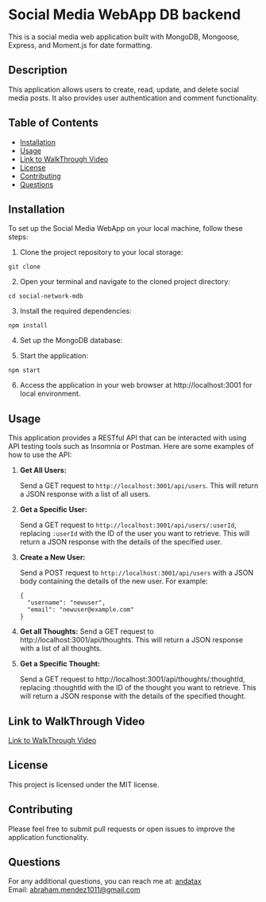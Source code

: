 # Social Media WebApp DB backend

This is a social media web application built with MongoDB, Mongoose, Express, and Moment.js for date formatting.

## Description

This application allows users to create, read, update, and delete social media posts. It also provides user authentication and comment functionality.

## Table of Contents

- [Installation](#installation)
- [Usage](#usage)
- [Link to WalkThrough Video](#link-to-walkthrough-video)
- [License](#license)
- [Contributing](#contributing)
- [Questions](#questions)

## Installation

To set up the Social Media WebApp on your local machine, follow these steps:

1. Clone the project repository to your local storage:

```
git clone
```

2. Open your terminal and navigate to the cloned project directory:

```
cd social-network-mdb
```

3. Install the required dependencies:

```
npm install
```

4. Set up the MongoDB database:

5. Start the application:

```
npm start
```

6. Access the application in your web browser at http://localhost:3001 for local environment.

## Usage

This application provides a RESTful API that can be interacted with using API testing tools such as Insomnia or Postman. Here are some examples of how to use the API:

1. **Get All Users:**

   Send a GET request to `http://localhost:3001/api/users`. This will return a JSON response with a list of all users.

2. **Get a Specific User:**

   Send a GET request to `http://localhost:3001/api/users/:userId`, replacing `:userId` with the ID of the user you want to retrieve. This will return a JSON response with the details of the specified user.

3. **Create a New User:**

   Send a POST request to `http://localhost:3001/api/users` with a JSON body containing the details of the new user. For example:

   ```
   {
     "username": "newuser",
     "email": "newuser@example.com"
   }
   ```

4. **Get all Thoughts:**
   Send a GET request to http://localhost:3001/api/thoughts. This will return a JSON response with a list of all thoughts.
5. **Get a Specific Thought:**

   Send a GET request to http://localhost:3001/api/thoughts/:thoughtId, replacing :thoughtId with the ID of the thought you want to retrieve. This will return a JSON response with the details of the specified thought.

## Link to WalkThrough Video

[Link to WalkThrough Video](placeholderurl)

## License

This project is licensed under the MIT license.

## Contributing

Please feel free to submit pull requests or open issues to improve the application functionality.

## Questions

For any additional questions, you can reach me at: [andatax](https://github.com/andatax)  
Email: abraham.mendez1011@gmail.com

